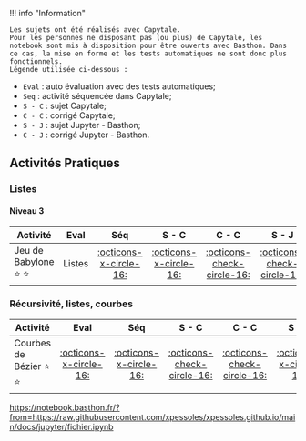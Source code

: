 !!! info "Information"

    Les sujets ont été réalisés avec Capytale. 
    Pour les personnes ne disposant pas (ou plus) de Capytale, les notebook sont mis à disposition pour être ouverts avec Basthon. Dans ce cas, la mise en forme et les tests automatiques ne sont donc plus fonctionnels. 
    Légende utilisée ci-dessous : 
* `Eval` : auto évaluation avec des tests automatiques;
* `Seq` : activité séquencée dans Capytale;
* `S - C` : sujet Capytale; 
* `C - C` : corrigé Capytale; 
* `S - J` : sujet Jupyter - Basthon; 
* `C - J` : corrigé Jupyter - Basthon.
 
 
## Activités Pratiques


### Listes
#### Niveau 3
| Activité |  Eval | Séq | S - C | C - C | S - J | C - J |
| -------- |  :--: | :------: | :-------: | :---------: | :-------: | :---------: |
| Jeu de Babylone :star: :star: | Listes | [:octicons-x-circle-16:]() | [:octicons-x-circle-16:]() | [:octicons-check-circle-16:](https://capytale2.ac-paris.fr/web/c/6f2c-3515792) | [:octicons-check-circle-16:](https://capytale2.ac-paris.fr/web/c/a4ce-3516429) | [:simple-jupyter:]( https://notebook.basthon.fr/?from=https://raw.githubusercontent.com/xpessoles/xpessoles.github.io/main/docs/jupyter/DM_Jeu_de_Babylone_Sujet.ipynb) | [:simple-jupyter: Corrigé]() |


### Récursivité, listes, courbes
| Activité |  Eval | Séq | S - C | C - C | S - J | C - J |
| -------- |  :--: | :------: | :-------: | :---------: | :-------: | :---------: |
| Courbes de Bézier :star: :star: | [:octicons-x-circle-16:]() | [:octicons-x-circle-16:]() | [:octicons-check-circle-16:](https://capytale2.ac-paris.fr/web/c/a61e-3509651) | [:octicons-check-circle-16:](https://capytale2.ac-paris.fr/web/c/2095-3509679) | [:octicons-x-circle-16:]() | [:simple-jupyter: Corrigé](https://notebook.basthon.fr/?from=https://raw.githubusercontent.com/xpessoles/xpessoles.github.io/main/docs/jupyter/DS_Courbe_de_Bezier_Corrige.ipynb) |


https://notebook.basthon.fr/?from=https://raw.githubusercontent.com/xpessoles/xpessoles.github.io/main/docs/jupyter/fichier.ipynb

